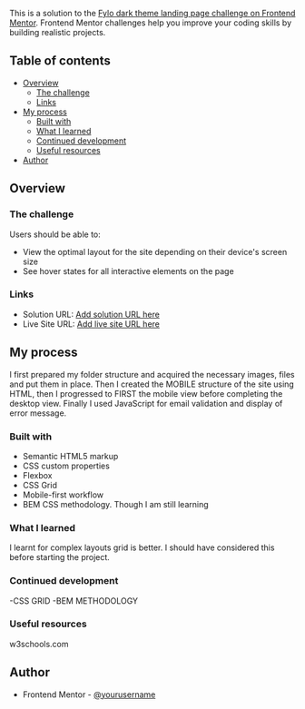 This is a solution to the [Fylo dark theme landing page challenge on Frontend Mentor](https://www.frontendmentor.io/challenges/fylo-dark-theme-landing-page-5ca5f2d21e82137ec91a50fd). Frontend Mentor challenges help you improve your coding skills by building realistic projects. 

## Table of contents

- [Overview](#overview)
  - [The challenge](#the-challenge)
  - [Links](#links)
- [My process](#my-process)
  - [Built with](#built-with)
  - [What I learned](#what-i-learned)
  - [Continued development](#continued-development)
  - [Useful resources](#useful-resources)
- [Author](#author)

## Overview

### The challenge

Users should be able to:

- View the optimal layout for the site depending on their device's screen size
- See hover states for all interactive elements on the page

### Links

- Solution URL: [Add solution URL here](https://github.com/JulianIfesiokwu/Fylo-Landing-Page)
- Live Site URL: [Add live site URL here]( https://julianifesiokwu.github.io/Fylo-Landing-Page/)

## My process
I first prepared my folder structure and acquired the necessary images, files and put them in place. Then
I created the MOBILE structure of the site using HTML, then I progressed to FIRST the mobile view before completing the desktop view. Finally I used JavaScript for email validation and display of error message.

### Built with

- Semantic HTML5 markup
- CSS custom properties
- Flexbox
- CSS Grid
- Mobile-first workflow
- BEM CSS methodology. Though I am still learning

### What I learned

I learnt for complex layouts grid is better. I should have considered this before starting the project.

### Continued development

-CSS GRID
-BEM METHODOLOGY

### Useful resources

w3schools.com

## Author

- Frontend Mentor - [@yourusername](https://www.frontendmentor.io/profile/JulianIfesiokwu)

